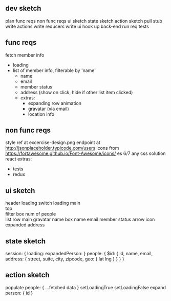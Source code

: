 ## dev sketch
plan
  func reqs
  non func reqs
  ui sketch
  state sketch
  action sketch
pull stub
write actions
write reducers
write ui
hook up back-end
run req tests


## func reqs

fetch member info
  - loading
  - list of member info, filterable by 'name'
    - name
    - email
    - member status
    - address (show on click, hide if other list item clicked)
    - extras:
      - expanding row animation
      - gravatar (via email)
      - location info


## non func reqs

style ref at excercise-design.png
endpoint at  http://jsonplaceholder.typicode.com/users
icons from https://fortawesome.github.io/Font-Awesome/icons/
es 6/7
any css solution
react
extras:
  - tests
  - redux

## ui sketch

header
loading switch
  loading
  main  
    top   
      filter box
      num of people  
    list
      row
        main
          gravatar
          name box
            name
            email
          member status
          arrow icon
        expanded
          address

## state sketch

session: {
  loading:
  expandedPerson:
}
people: {
  $id: {
    id,
    name,
    email,
    address: {
      street,
      suite,
      city,
      zipcode,
      geo: {
        lat
        lng
      }
    }
  }
}

## action sketch

populate people: {
  ...fetched data
}
setLoadingTrue
setLoadingFalse 
expand person: {
  id
}
